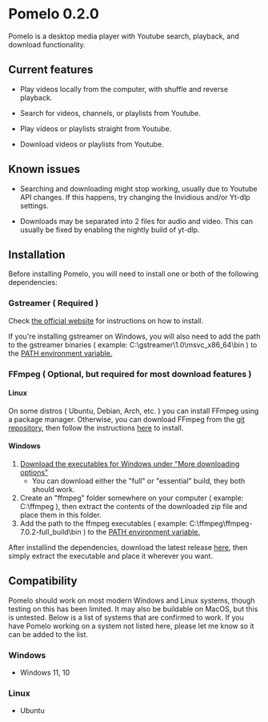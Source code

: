 # Pomelo 0.2.0
 
Pomelo is a desktop media player with Youtube search, playback, and download functionality.

## Current features
- Play videos locally from the computer, with shuffle and reverse playback.

- Search for videos, channels, or playlists from Youtube.

- Play videos or playlists straight from Youtube.

- Download videos or playlists from Youtube.
 
## Known issues
- Searching and downloading might stop working, usually due to Youtube API changes. If this happens, try changing the Invidious and/or Yt-dlp settings.

- Downloads may be separated into 2 files for audio and video. This can usually be fixed by enabling the nightly build of yt-dlp.

## Installation

Before installing Pomelo, you will need to install one or both of the following dependencies:

### Gstreamer ( Required )
Check [the official website](https://gstreamer.freedesktop.org/download) for instructions on how to install.

If you're installing gstreamer on Windows, you will also need to add the path to the gstreamer binaries ( example: C:\gstreamer\1.0\msvc_x86_64\bin ) to the [PATH environment variable.](https://www.computerhope.com/issues/ch000549.htm)

### FFmpeg ( Optional, but required for most download features )

#### Linux
On some distros ( Ubuntu, Debian, Arch, etc. ) you can install FFmpeg using a package manager. Otherwise, you can download FFmpeg from the [git repository](https://github.com/FFmpeg/FFmpeg/tree/master), then follow the instructions [here](https://github.com/FFmpeg/FFmpeg/blob/master/INSTALL.md) to install.

#### Windows
1. [Download the executables for Windows under "More downloading options"](https://www.ffmpeg.org/download.html)
    - You can download either the "full" or "essential" build, they both should work.
2. Create an "ffmpeg" folder somewhere on your computer ( example: C:\ffmpeg ), then extract the contents of the downloaded zip file and place them in this folder.
3. Add the path to the ffmpeg executables ( example: C:\ffmpeg\ffmpeg-7.0.2-full_build\bin ) to the [PATH environment variable.](https://www.computerhope.com/issues/ch000549.htm)

After installind the dependencies, download the latest release [here](https://github.com/sudfud/Pomelo/releases), then simply extract the executable and place it wherever you want.

## Compatibility
Pomelo should work on most modern Windows and Linux systems, though testing on this has been limited. It may also be buildable on MacOS, but this is untested. Below is a list of systems that are confirmed to work.
If you have Pomelo working on a system not listed here, please let me know so it can be added to the list.

### Windows
- Windows 11, 10

### Linux
- Ubuntu
